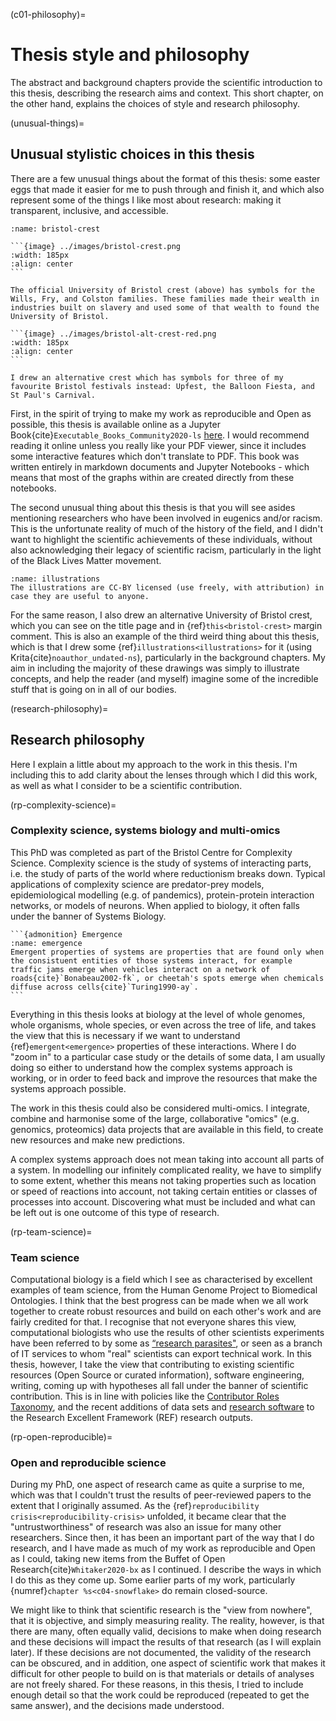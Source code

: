 (c01-philosophy)=
# Thesis style and philosophy

The abstract and background chapters provide the scientific introduction to this thesis, describing the research aims and context.
This short chapter, on the other hand, explains the choices of style and research philosophy.  

(unusual-things)=
## Unusual stylistic choices in this thesis

There are a few unusual things about the format of this thesis: some easter eggs that made it easier for me to push through and finish it, and which also represent some of the things I like most about research: making it transparent, inclusive, and accessible.

````{margin} Bristol Crest
:name: bristol-crest

```{image} ../images/bristol-crest.png
:width: 185px
:align: center
```

The official University of Bristol crest (above) has symbols for the Wills, Fry, and Colston families. These families made their wealth in industries built on slavery and used some of that wealth to found the University of Bristol.

```{image} ../images/bristol-alt-crest-red.png
:width: 185px
:align: center
```

I drew an alternative crest which has symbols for three of my favourite Bristol festivals instead: Upfest, the Balloon Fiesta, and St Paul's Carnival.
````

First, in the spirit of trying to make my work as reproducible and Open as possible, this thesis is available online as a Jupyter Book{cite}`Executable_Books_Community2020-ls` [here](https://nataliethurlby.github.io/phenotype_from_genotype/).
I would recommend reading it online unless you really like your PDF viewer, since it includes some interactive features which don't translate to PDF.
This book was written entirely in markdown documents and Jupyter Notebooks - which means that most of the graphs within are created directly from these notebooks.

The second unusual thing about this thesis is that you will see asides mentioning researchers who have been involved in eugenics and/or racism.
This is the unfortunate reality of much of the history of the field, and I didn't want to highlight the scientific achievements of these individuals, without also acknowledging their legacy of scientific racism, particularly in the light of the Black Lives Matter movement.

```{margin} Illustrations 
:name: illustrations
The illustrations are CC-BY licensed (use freely, with attribution) in case they are useful to anyone. 
```

For the same reason, I also drew an alternative University of Bristol crest, which you can see on the title page and in {ref}`this<bristol-crest>` margin comment.
This is also an example of the third weird thing about this thesis, which is that I drew some {ref}`illustrations<illustrations>` for it (using Krita{cite}`noauthor_undated-ns`), particularly in the background chapters.
My aim in including the majority of these drawings was simply to illustrate concepts, and help the reader (and myself) imagine some of the incredible stuff that is going on in all of our bodies.

(research-philosophy)=
## Research philosophy
Here I explain a little about my approach to the work in this thesis.
I'm including this to add clarity about the lenses through which I did this work, as well as what I consider to be a scientific contribution.

(rp-complexity-science)=
### Complexity science, systems biology and multi-omics

This PhD was completed as part of the Bristol Centre for Complexity Science.
Complexity science is the study of systems of interacting parts, i.e. the study of parts of the world where reductionism breaks down. 
Typical applications of complexity science are predator-prey models, epidemiological modelling (e.g. of pandemics), protein-protein interaction networks, or models of neurons.
When applied to biology, it often falls under the banner of Systems Biology.

````{margin} 
```{admonition} Emergence
:name: emergence
Emergent properties of systems are properties that are found only when the consistuent entities of those systems interact, for example traffic jams emerge when vehicles interact on a network of roads{cite}`Bonabeau2002-fk`, or cheetah's spots emerge when chemicals diffuse across cells{cite}`Turing1990-ay`. 
```
````

Everything in this thesis looks at biology at the level of whole genomes, whole organisms, whole species, or even across the tree of life, and takes the view that this is necessary if we want to understand {ref}`emergent<emergence>` properties of these interactions.
Where I do "zoom in" to a particular case study or the details of some data, I am usually doing so either to understand how the complex systems approach is working, or in order to feed back and improve the resources that make the systems approach possible.

The work in this thesis could also be considered multi-omics.
 I integrate, combine and harmonise some of the large, collaborative "omics" (e.g. genomics, proteomics) data projects that are available in this field, to create new resources and make new predictions.

A complex systems approach does not mean taking into account all parts of a system.
In modelling our infinitely complicated reality, we have to simplify to some extent, whether this means not taking properties such as location or speed of reactions into account, not taking certain entities or classes of processes into account. 
Discovering what must be included and what can be left out is one outcome of this type of research. 

(rp-team-science)=
### Team science
Computational biology is a field which I see as characterised by excellent examples of team science, from the Human Genome Project to Biomedical Ontologies.
I think that the best progress can be made when we all work together to create robust resources and build on each other's work and are fairly credited for that.
I recognise that not everyone shares this view, computational biologists who use the results of other scientists experiments have been referred to by some as [“research parasites"](https://www.nejm.org/doi/full/10.1056/nejme1516564), or seen as a branch of IT services to whom "real" scientists can export technical work. 
In this thesis, however, I take the view that contributing to existing scientific resources (Open Source or curated information), software engineering, writing, coming up with hypotheses all fall under the banner of scientific contribution.
This is in line with policies like the [Contributor Roles Taxonomy](https://www.elsevier.com/authors/policies-and-guidelines/credit-author-statement), and the recent additions of data sets and [research software](https://www.software.ac.uk/REF2021guidance) to the Research Excellent Framework (REF) research outputs.

(rp-open-reproducible)=
### Open and reproducible science
[//]: # (TODO: link to reproducibility crisis bit)
During my PhD, one aspect of research came as quite a surprise to me, which was that I couldn't trust the results of peer-reviewed papers to the extent that I originally assumed. 
As the {ref}`reproducibility crisis<reproducibility-crisis>` unfolded, it became clear that the "untrustworthiness" of research was also an issue for many other researchers.
Since then, it has been an important part of the way that I do research, and I have made as much of my work as reproducible and Open as I could, taking new items from the Buffet of Open Research{cite}`Whitaker2020-bx` as I continued.
I describe the ways in which I do this as they come up.
Some earlier parts of my work, particularly {numref}`chapter %s<c04-snowflake>` do remain closed-source. 

[//]: # (TODO: link to MAPS)
We might like to think that scientific research is the "view from nowhere", that it is objective, and simply measuring reality.
The reality, however, is that there are many, often equally valid, decisions to make when doing research and these decisions will impact the results of that research (as I will explain later).
If these decisions are not documented, the validity of the research can be obscured, and in addition, one aspect of scientific work that makes it difficult for other people to build on is that materials or details of analyses are not freely shared.
For these reasons, in this thesis, I tried to include enough detail so that the work could be reproduced (repeated to get the same answer), and the decisions made understood.
